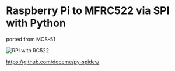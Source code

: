 Raspberry Pi to MFRC522 via SPI with Python
========

ported from MCS-51

![RPi with RC522](https://github.com/qiaolun/rpi_rc522/raw/master/img/setup.jpg)

https://github.com/doceme/py-spidev/

